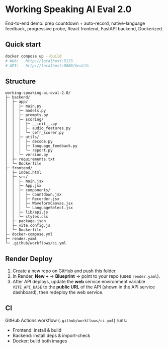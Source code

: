 # Working Speaking AI Eval 2.0

End-to-end demo: prep countdown + auto-record, native-language feedback, progressive probe, React frontend, FastAPI backend, Dockerized.

## Quick start
```bash
docker compose up --build
# Web:   http://localhost:5173
# API:   http://localhost:8000/health
```

## Structure
```
working-speaking-ai-eval-2.0/
├─ backend/
│  ├─ app/
│  │  ├─ main.py
│  │  ├─ models.py
│  │  ├─ prompts.py
│  │  ├─ scoring/
│  │  │  ├─ __init__.py
│  │  │  ├─ audio_features.py
│  │  │  └─ cefr_scorer.py
│  │  ├─ utils/
│  │  │  ├─ decode.py
│  │  │  ├─ language_feedback.py
│  │  │  └─ report.py
│  │  └─ version.py
│  ├─ requirements.txt
│  └─ Dockerfile
├─ frontend/
│  ├─ index.html
│  ├─ src/
│  │  ├─ main.jsx
│  │  ├─ App.jsx
│  │  ├─ components/
│  │  │  ├─ Countdown.jsx
│  │  │  ├─ Recorder.jsx
│  │  │  ├─ WaveformCanvas.jsx
│  │  │  └─ LanguageSelect.jsx
│  │  ├─ lib/api.js
│  │  └─ styles.css
│  ├─ package.json
│  ├─ vite.config.js
│  └─ Dockerfile
├─ docker-compose.yml
├─ render.yaml
└─ .github/workflows/ci.yml
```

## Render Deploy
1. Create a new repo on GitHub and push this folder.
2. In Render, **New +** → **Blueprint** → point to your repo (uses `render.yaml`).
3. After API deploys, update the **web** service environment variable `VITE_API_BASE` to the **public URL** of the API (shown in the API service dashboard), then redeploy the web service.

## CI
GitHub Actions workflow (`.github/workflows/ci.yml`) runs:
- Frontend: install & build
- Backend: install deps & import-check
- Docker: build both images
